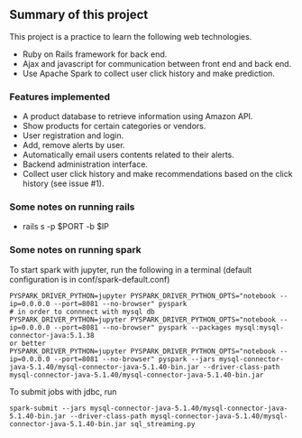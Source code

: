## Summary of this project

This project is a practice to learn the following web technologies.
* Ruby on Rails framework for back end.
* Ajax and javascript for communication between front end and back end.
* Use Apache Spark to collect user click history and make prediction.

### Features implemented

* A product database to retrieve information using Amazon API.
* Show products for certain categories or vendors.
* User registration and login.
* Add, remove alerts by user.
* Automatically email users contents related to their alerts.
* Backend administration interface.
* Collect user click history and make recommendations based on the click history (see issue #1).

### Some notes on running rails
* rails s -p $PORT -b $IP

### Some notes on running spark


To start spark with jupyter, run the following in a terminal
(default configuration is in conf/spark-default.conf)
```shell
PYSPARK_DRIVER_PYTHON=jupyter PYSPARK_DRIVER_PYTHON_OPTS="notebook --ip=0.0.0.0 --port=8081 --no-browser" pyspark 
# in order to connnect with mysql db
PYSPARK_DRIVER_PYTHON=jupyter PYSPARK_DRIVER_PYTHON_OPTS="notebook --ip=0.0.0.0 --port=8081 --no-browser" pyspark --packages mysql:mysql-connector-java:5.1.38
or better 
PYSPARK_DRIVER_PYTHON=jupyter PYSPARK_DRIVER_PYTHON_OPTS="notebook --ip=0.0.0.0 --port=8081 --no-browser" pyspark --jars mysql-connector-java-5.1.40/mysql-connector-java-5.1.40-bin.jar --driver-class-path mysql-connector-java-5.1.40/mysql-connector-java-5.1.40-bin.jar

```

To submit jobs with jdbc, run
```shell
spark-submit --jars mysql-connector-java-5.1.40/mysql-connector-java-5.1.40-bin.jar --driver-class-path mysql-connector-java-5.1.40/mysql-connector-java-5.1.40-bin.jar sql_streaming.py 
```

